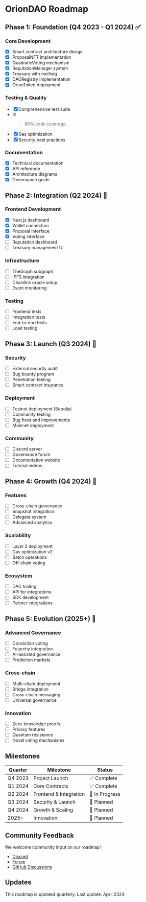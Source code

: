 # OrionDAO Roadmap

## Phase 1: Foundation (Q4 2023 - Q1 2024) ✅

### Core Development
- [x] Smart contract architecture design
- [x] ProposalNFT implementation
- [x] QuadraticVoting mechanism
- [x] ReputationManager system
- [x] Treasury with multisig
- [x] DAORegistry implementation
- [x] OrionToken deployment

### Testing & Quality
- [x] Comprehensive test suite
- [x] >90% code coverage
- [x] Gas optimization
- [x] Security best practices

### Documentation
- [x] Technical documentation
- [x] API reference
- [x] Architecture diagrams
- [x] Governance guide

## Phase 2: Integration (Q2 2024) 🚧

### Frontend Development
- [x] Next.js dashboard
- [x] Wallet connection
- [x] Proposal interface
- [x] Voting interface
- [ ] Reputation dashboard
- [ ] Treasury management UI

### Infrastructure
- [ ] TheGraph subgraph
- [ ] IPFS integration
- [ ] Chainlink oracle setup
- [ ] Event monitoring

### Testing
- [ ] Frontend tests
- [ ] Integration tests
- [ ] End-to-end tests
- [ ] Load testing

## Phase 3: Launch (Q3 2024) 📅

### Security
- [ ] External security audit
- [ ] Bug bounty program
- [ ] Penetration testing
- [ ] Smart contract insurance

### Deployment
- [ ] Testnet deployment (Sepolia)
- [ ] Community testing
- [ ] Bug fixes and improvements
- [ ] Mainnet deployment

### Community
- [ ] Discord server
- [ ] Governance forum
- [ ] Documentation website
- [ ] Tutorial videos

## Phase 4: Growth (Q4 2024) 🚀

### Features
- [ ] Cross-chain governance
- [ ] Snapshot integration
- [ ] Delegate system
- [ ] Advanced analytics

### Scalability
- [ ] Layer 2 deployment
- [ ] Gas optimization v2
- [ ] Batch operations
- [ ] Off-chain voting

### Ecosystem
- [ ] DAO tooling
- [ ] API for integrations
- [ ] SDK development
- [ ] Partner integrations

## Phase 5: Evolution (2025+) 🌟

### Advanced Governance
- [ ] Conviction voting
- [ ] Futarchy integration
- [ ] AI-assisted governance
- [ ] Prediction markets

### Cross-chain
- [ ] Multi-chain deployment
- [ ] Bridge integration
- [ ] Cross-chain messaging
- [ ] Universal governance

### Innovation
- [ ] Zero-knowledge proofs
- [ ] Privacy features
- [ ] Quantum resistance
- [ ] Novel voting mechanisms

## Milestones

| Quarter | Milestone | Status |
|---------|-----------|--------|
| Q4 2023 | Project Launch | ✅ Complete |
| Q1 2024 | Core Contracts | ✅ Complete |
| Q2 2024 | Frontend & Integration | 🚧 In Progress |
| Q3 2024 | Security & Launch | 📅 Planned |
| Q4 2024 | Growth & Scaling | 📅 Planned |
| 2025+ | Innovation | 📅 Planned |

## Community Feedback

We welcome community input on our roadmap!

- [Discord](https://discord.gg/oriondao)
- [Forum](https://forum.oriondao.io)
- [GitHub Discussions](https://github.com/Girishktas/OrionDAO/discussions)

## Updates

This roadmap is updated quarterly. Last update: April 2024

